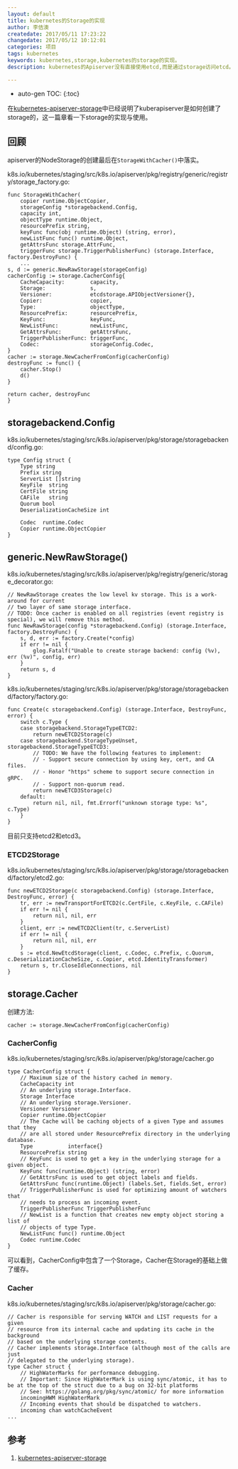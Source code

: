 ```yaml
---
layout: default
title: kubernetes的Storage的实现
author: 李佶澳
createdate: 2017/05/11 17:23:22
changedate: 2017/05/12 10:12:01
categories: 项目
tags: kubernetes
keywords: kubernetes,storage,kubernetes的storage的实现。
description: kubernetes的Apiserver没有直接使用etcd,而是通过storage访问etcd。

---
```


* auto-gen TOC:
{:toc}

在[kubernetes-apiserver-storage][1]中已经说明了kuberapiserver是如何创建了storage的，这一篇章看一下storage的实现与使用。

## 回顾

apiserver的NodeStorage的创建最后在`StorageWithCacher()`中落实。

k8s.io/kubernetes/staging/src/k8s.io/apiserver/pkg/registry/generic/registry/storage_factory.go:

	func StorageWithCacher(
		copier runtime.ObjectCopier,
		storageConfig *storagebackend.Config,
		capacity int,
		objectType runtime.Object,
		resourcePrefix string,
		keyFunc func(obj runtime.Object) (string, error),
		newListFunc func() runtime.Object,
		getAttrsFunc storage.AttrFunc,
		triggerFunc storage.TriggerPublisherFunc) (storage.Interface, factory.DestroyFunc) {
		...
	s, d := generic.NewRawStorage(storageConfig)
	cacherConfig := storage.CacherConfig{
		CacheCapacity:        capacity,
		Storage:              s,
		Versioner:            etcdstorage.APIObjectVersioner{},
		Copier:               copier,
		Type:                 objectType,
		ResourcePrefix:       resourcePrefix,
		KeyFunc:              keyFunc,
		NewListFunc:          newListFunc,
		GetAttrsFunc:         getAttrsFunc,
		TriggerPublisherFunc: triggerFunc,
		Codec:                storageConfig.Codec,
	}
	cacher := storage.NewCacherFromConfig(cacherConfig)
	destroyFunc := func() {
		cacher.Stop()
		d()
	}
	
	return cacher, destroyFunc
	}

## storagebackend.Config

k8s.io/kubernetes/staging/src/k8s.io/apiserver/pkg/storage/storagebackend/config.go:

	type Config struct {
		Type string
		Prefix string
		ServerList []string
		KeyFile  string
		CertFile string
		CAFile   string
		Quorum bool
		DeserializationCacheSize int
		
		Codec  runtime.Codec
		Copier runtime.ObjectCopier
	}

## generic.NewRawStorage()

k8s.io/kubernetes/staging/src/k8s.io/apiserver/pkg/registry/generic/storage_decorator.go:

	// NewRawStorage creates the low level kv storage. This is a work-around for current
	// two layer of same storage interface.
	// TODO: Once cacher is enabled on all registries (event registry is special), we will remove this method.
	func NewRawStorage(config *storagebackend.Config) (storage.Interface, factory.DestroyFunc) {
		s, d, err := factory.Create(*config)
		if err != nil {
			glog.Fatalf("Unable to create storage backend: config (%v), err (%v)", config, err)
		}
		return s, d
	}

k8s.io/kubernetes/staging/src/k8s.io/apiserver/pkg/storage/storagebackend/factory/factory.go:

	func Create(c storagebackend.Config) (storage.Interface, DestroyFunc, error) {
		switch c.Type {
		case storagebackend.StorageTypeETCD2:
			return newETCD2Storage(c)
		case storagebackend.StorageTypeUnset, storagebackend.StorageTypeETCD3:
			// TODO: We have the following features to implement:
			// - Support secure connection by using key, cert, and CA files.
			// - Honor "https" scheme to support secure connection in gRPC.
			// - Support non-quorum read.
			return newETCD3Storage(c)
		default:
			return nil, nil, fmt.Errorf("unknown storage type: %s", c.Type)
		}
	}

目前只支持etcd2和etcd3。

### ETCD2Storage

k8s.io/kubernetes/staging/src/k8s.io/apiserver/pkg/storage/storagebackend/factory/etcd2.go:

	func newETCD2Storage(c storagebackend.Config) (storage.Interface, DestroyFunc, error) {
		tr, err := newTransportForETCD2(c.CertFile, c.KeyFile, c.CAFile)
		if err != nil {
			return nil, nil, err
		}
		client, err := newETCD2Client(tr, c.ServerList)
		if err != nil {
			return nil, nil, err
		}
		s := etcd.NewEtcdStorage(client, c.Codec, c.Prefix, c.Quorum, c.DeserializationCacheSize, c.Copier, etcd.IdentityTransformer)
		return s, tr.CloseIdleConnections, nil
	}

## storage.Cacher

创建方法:

	cacher := storage.NewCacherFromConfig(cacherConfig)

### CacherConfig

k8s.io/kubernetes/staging/src/k8s.io/apiserver/pkg/storage/cacher.go

	type CacherConfig struct {
		// Maximum size of the history cached in memory.
		CacheCapacity int
		// An underlying storage.Interface.
		Storage Interface
		// An underlying storage.Versioner.
		Versioner Versioner
		Copier runtime.ObjectCopier
		// The Cache will be caching objects of a given Type and assumes that they
		// are all stored under ResourcePrefix directory in the underlying database.
		Type           interface{}
		ResourcePrefix string
		// KeyFunc is used to get a key in the underlying storage for a given object.
		KeyFunc func(runtime.Object) (string, error)
		// GetAttrsFunc is used to get object labels and fields.
		GetAttrsFunc func(runtime.Object) (labels.Set, fields.Set, error)
		// TriggerPublisherFunc is used for optimizing amount of watchers that
		// needs to process an incoming event.
		TriggerPublisherFunc TriggerPublisherFunc
		// NewList is a function that creates new empty object storing a list of
		// objects of type Type.
		NewListFunc func() runtime.Object
		Codec runtime.Codec
	}

可以看到，CacherConfig中包含了一个Storage，Cacher在Storage的基础上做了缓存。

### Cacher

k8s.io/kubernetes/staging/src/k8s.io/apiserver/pkg/storage/cacher.go:

	// Cacher is responsible for serving WATCH and LIST requests for a given
	// resource from its internal cache and updating its cache in the background
	// based on the underlying storage contents.
	// Cacher implements storage.Interface (although most of the calls are just
	// delegated to the underlying storage).
	type Cacher struct {
		// HighWaterMarks for performance debugging.
		// Important: Since HighWaterMark is using sync/atomic, it has to be at the top of the struct due to a bug on 32-bit platforms
		// See: https://golang.org/pkg/sync/atomic/ for more information
		incomingHWM HighWaterMark
		// Incoming events that should be dispatched to watchers.
		incoming chan watchCacheEvent
	...

## 参考

1. [kubernetes-apiserver-storage][1]

[1]: http://www.lijiaocn.com/2017/05/10/kubernetes-apiserver-storage.html  "kubernetes-apiserver-storage" 
